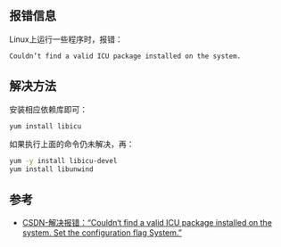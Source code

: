 ## 报错信息
Linux上运行一些程序时，报错：  
```bash
Couldn’t find a valid ICU package installed on the system.
```


## 解决方法
安装相应依赖库即可：
```bash
yum install libicu
```

如果执行上面的命令仍未解决，再：
```bash
yum -y install libicu-devel
yum install libunwind
```


## 参考
- [CSDN-解决报错：“Couldn‘t find a valid ICU package installed on the system. Set the configuration flag System.”](https://blog.csdn.net/weixin_42744102/article/details/107193189)
